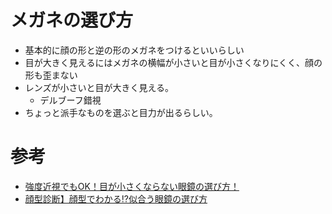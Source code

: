 # メガネの選び方

- 基本的に顔の形と逆の形のメガネをつけるといいらしい
- 目が大きく見えるにはメガネの横幅が小さいと目が小さくなりにくく、顔の形も歪まない
- レンズが小さいと目が大きく見える。
  - デルブーフ錯視
- ちょっと派手なものを選ぶと目力が出るらしい。


# 参考
- [強度近視でもOK！目が小さくならない眼鏡の選び方！](https://youtu.be/reEZRkoJCsc)
- [顔型診断】顔型でわかる⁉︎似合う眼鏡の選び方](https://youtu.be/vaeZvRA-1CA)